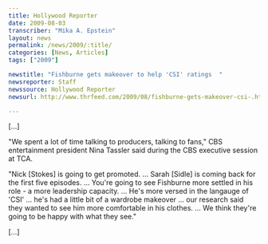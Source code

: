 ```yaml
---
title: Hollywood Reporter
date: 2009-08-03
transcriber: "Mika A. Epstein"
layout: news
permalink: /news/2009/:title/
categories: [News, Articles]
tags: ["2009"]

newstitle: "Fishburne gets makeover to help 'CSI' ratings  "
newsreporter: Staff
newssource: Hollywood Reporter
newsurl: http://www.thrfeed.com/2009/08/fishburne-gets-makeover-csi-.html

---
```


[...]

"We spent a lot of time talking to producers, talking to fans," CBS entertainment president Nina Tassler said during the CBS executive session at TCA.

"Nick [Stokes] is going to get promoted. ... Sarah [Sidle] is coming back for the first five episodes. ... You're going to see Fishburne more settled in his role - a more leadership capacity. ... He's more versed in the langauge of 'CSI' ... he's had a little bit of a wardrobe makeover ... our research said they wanted to see him more comfortable in his clothes. ... We think they're going to be happy with what they see."

[...]
